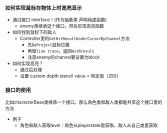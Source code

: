 ### 如何实现鼠标在物体上时高亮显示

- 通过接口 interface！(作为抽象类 声明纯虚函数)
  - enemy类继承这个接口，然后实现高亮函数
- 如何找到鼠标下的敌人
  - Controller里的`GetHitResultUnderCursorByChannel`方法
    - 先`DeProject`鼠标位置
    - 再做`line trace`，返回`HitRresult`
    - 注意enemy的channel要设置为block
- 如何实现高亮？
  - 通过后处理
  - 设置 custom depth stencil value = 特定值（250）

### 接口的使用

比如characterBase类继承一个接口，那么角色类和敌人类都能共享这个接口里的方法

- 例子
  - 角色和敌人获取level：角色从playerstate里获取，敌人从自己类里获取